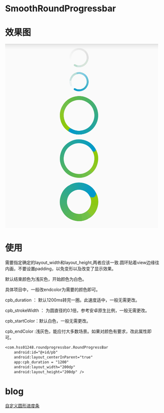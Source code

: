 # SmoothRoundProgressbar
# 效果图

 ![demo](demo.gif)

# 使用

需要指定确定的layout_width和layout_height,两者应该一致.圆环贴着view边缘往内画，不要设置padding，以免变形以及改变了显示效果。



默认结束颜色为浅灰色，开始颜色为白色。

具体项目中，一般改endcolor为需要的颜色即可。

cpb_duration ： 默认1200ms转完一圈。此速度适中，一般无需更改。


cpb_strokeWidth ： 为圆直径的0.1倍，参考安卓原生比例，一般无需更改。


cpb_startColor：默认白色，一般无需更改。


cpb_endColor :浅灰色，能应付大多数场景。如果对颜色有要求，改此属性即可。



    <com.hss01248.roundprogressbar.RoundProgressBar
        android:id="@+id/pb"
        android:layout_centerInParent="true"
        app:cpb_duration = "1200"
        android:layout_width="200dp"
        android:layout_height="200dp" />


# blog

[自定义圆形进度条](http://blog.csdn.net/hss01248/article/details/52089756)